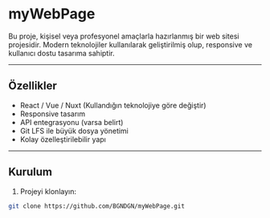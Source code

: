 # myWebPage

Bu proje, kişisel veya profesyonel amaçlarla hazırlanmış bir web sitesi projesidir. Modern teknolojiler kullanılarak geliştirilmiş olup, responsive ve kullanıcı dostu tasarıma sahiptir.

---

## Özellikler

- React / Vue / Nuxt (Kullandığın teknolojiye göre değiştir)
- Responsive tasarım
- API entegrasyonu (varsa belirt)
- Git LFS ile büyük dosya yönetimi
- Kolay özelleştirilebilir yapı

---

## Kurulum

1. Projeyi klonlayın:
```bash
git clone https://github.com/BGNDGN/myWebPage.git
